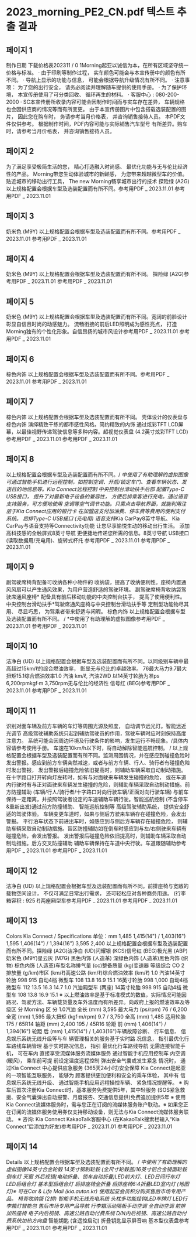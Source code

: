 # 2023_morning_PE2_CN.pdf 텍스트 추출 결과

## 페이지 1

制作日期 下载价格表202311 /  0 1Morning起亚以诚信为本，在所有区域坚守统一价格与标准。
·  由于印刷等制作过程， 实车颜色可能会与本宣传册中的颜色有所不同。
·  导航上显示的功能与信息， 可能会根据导航升级情况有所不同。
·  注意事项： 为了您的出行安全， 请务必阅读并理解随车提供的使用手册。
·  为了保护环境， 本宣传册使用了可分类回收、 循环再生的材料。
·  客服中心 : 080-200-2000     ·  SC本宣传册所收录内容可能会因制作时间而与实车存在差异，
车辆规格也会因供应商的情况等而有所变更。 由于本宣传册图片中包含搭载选装配置的图片，
因此您在购车时， 务请参考当月价格表， 并咨询销售接待人员。
本PDF文件仅供参考。
根据制作时间，PDF内容可能与实际销售汽车型号
有所差异。购车时，请参考当月价格表，
并咨询销售接待人员。

## 페이지 2

为了满足享受极简生活的您，
精心打造融入时尚感、 最优化功能与无与伦比经济性的产品。
Morning带您生动体验城市的新鲜感， 为您带来超越微型车的价值。
贴近城市的移动出行工具， The new Morning畅享城市出行的技术
探险绿 (A2G)  以上规格配置会根据车型及选装配置而有所不同。参考用PDF  _ 2023.11.01 参考用PDF  _ 2023.11.01

## 페이지 3

奶米色 (M9Y)  以上规格配置会根据车型及选装配置而有所不同。参考用PDF  _ 2023.11.01 参考用PDF  _ 2023.11.01

## 페이지 4

奶米色 (M9Y)  以上规格配置会根据车型及选装配置而有所不同。 探险绿 (A2G)参考用PDF  _ 2023.11.01 参考用PDF  _ 2023.11.01

## 페이지 5

奶米色 (M9Y)  以上规格配置会根据车型及选装配置而有所不同。宽阔的前脸设计彰显自信且时尚的动感魅力。
流畅衔接的前后LED照明成为感性亮点， 打造Morning独有的个性化形象。自信昂扬的城市风设计参考用PDF  _ 2023.11.01 参考用PDF  _ 2023.11.01

## 페이지 6

棕色内饰   以上规格配置会根据车型及选装配置而有所不同。参考用PDF  _ 2023.11.01 参考用PDF  _ 2023.11.01

## 페이지 7

棕色内饰  以上规格配置会根据车型及选装配置而有所不同。
壳体设计的仪表盘与棕色内饰 
演绎精致干练的都市感性风格。简约精致的内饰
通过炫彩TFT LCD屏幕，以最佳视野传递驾驶信息等多种内容。超视觉仪表盘 (4.2英寸炫彩TFT LCD)参考用PDF  _ 2023.11.01 参考用PDF  _ 2023.11.01

## 페이지 8

以上规格配置会根据车型及选装配置而有所不同。/ *中使用了有助理解的虚拟图像可通过智能手机进行远程控制，如控制空调、开启/锁定车门、查看车辆状态、发送目的地信息等。Kia Connect远程控制
中央控制台滑动扶手后部 
配置Type-C USB接口， 
提升了对最新电子设备的兼容性， 
方便后排乘客进行充电。通过语音支持服务，可方便地使用 
空调等空气调节功能。只需点击导航界面，就能利用注册于Kia Connect应用的银行卡
在加盟店支付加油费、停车费等费用的便利支付系统。
后排Type-C USB接口 (充电用) 语音支持*Kia CarPay8英寸导航、 Kia CarPay与语音支持等Connectivity功能 
让您尽享愉悦生动的移动出行生活。
添加高科技感的全触屏式8英寸导航 
更便捷地传递您所需的信息。8英寸导航
USB接口 (读取数据用/充电用)、旋转式杯托 参考用PDF  _ 2023.11.01 参考用PDF  _ 2023.11.01

## 페이지 9

副驾驶席椅背配备可收纳各种小物件的 
收纳袋，提高了收纳便利性。座椅内置通风风扇可以产生通风效果，为用户营造舒适的驾驶环境。
副驾驶席椅背收纳袋驾驶席通风座椅*
配备具有前后移动功能的中央控制台扶手， 
提高了使用便利性。中央控制台滑动扶手*驾驶席通风座椅与中央控制台滑动扶手等 
定制型功能物尽其用、 尽显巧思， 为驾乘者带来舒适与闲暇。
棕色内饰  以上规格配置会根据车型及选装配置而有所不同。 / *中使用了有助理解的虚拟图像参考用PDF  _ 2023.11.01 参考用PDF  _ 2023.11.01

## 페이지 10

洁净白 (UD)  以上规格配置会根据车型及选装配置而有所不同。以同级别车辆中最高超过15km/ℓ的综合燃油效率，
彰显无与伦比的卓越效率。
76最大马力9.7最大扭矩15.1综合燃油效率1.0 汽油 
km/ℓ, 汽油2WD 
以14英寸轮胎为准ps
6,200rpmkgf·m
3,750rpm无与伦比的经济性
信号红  (BEG)参考用PDF  _ 2023.11.01 参考用PDF  _ 2023.11.01

## 페이지 11

识别对面车辆及前方车辆的车灯等周围光源及照度，
自动调节远光灯。智能远近光调节
高级驾驶辅助系统只起到辅助驾驶员的作用，驾驶车辆时应时刻保持高度注意力。
系统可能会因周边环境及行驶条件的影响，发生运行不畅现象。/具体内容请参考使用手册。
车速在10km/h以下时，将自动解除智能巡航控制。 / 以上规格配置会根据车型及选装配置而有所不同。监测周围情况，并在感应到碰撞危险时发出警报。感应到前方车辆突然减速，或者与前方车辆、行人、骑行者有碰撞危险时发出警报，
发出警报后碰撞危险依旧提高时，则辅助车辆采取自动制动措施。在十字路口打开转向灯左转时，如有与对面驶来车辆发生碰撞的危险，
或在车道内行驶时有与正对面驶来车辆发生碰撞的危险，则辅助车辆采取自动制动措施。前方防撞辅助 (车辆/行人/骑行者/十字路口对向行驶车辆/正面对向行驶车辆)
与前车保持一定距离，并按照驾驶者设定的车速辅助车辆行驶。智能巡航控制 (不含停车&重新出发)通过前方防撞辅助、 智能巡航控制等 
高级驾驶辅助系统， 提供安全舒适的驾驶体验。
车辆变更车道时，如果与侧后方驶来车辆存在碰撞危险，会发出警报。
平行泊车状态下前进出车时，如感应到与侧后方车辆存在碰撞危险，
则辅助车辆采取自动制动措施。盲区防撞辅助如在倒车时感应到与左/右侧驶来车辆有碰撞危险，会发出警报。
发出警报后碰撞危险依旧提高时，则辅助车辆采取自动制动措施。后方交叉防撞辅助
辅助车辆保持在车道中央行驶。车道跟随辅助参考用PDF  _ 2023.11.01 参考用PDF  _ 2023.11.01

## 페이지 12

洁净白 (UD)  以上规格配置会根据车型及选装配置而有所不同。前排座椅与宽敞的载物空间设计，
不仅可满足日常出行需求， 还可轻松应对各种商务用途。
(行李箱容积 : 925 ℓ)两座厢型车参考用PDF  _ 2023.11.01 参考用PDF  _ 2023.11.01

## 페이지 13

Colors Kia Connect / Specifications
单位：mm
1,485
1,415(14") / 1,403(16")
1,595
1,406(14") / 1,394(16")
3,595
2,400
以上规格配置会根据车型及选装配置而有所不同。探险绿
(A2G)洁净白
(UD)闪耀银
(KCS)信号红
(BEG)极光黑
(ABP)奶米色
(M9Y)星云灰
(M7G)
黑色内饰 (人造革)
深绿色内饰 (人造革)黑色内饰 (织物)
棕色内饰 (人造革)车型名称排气量
(cc)整备质量
(kg)变速器 等级综合 CO 2 排放量
(g/km)市区
(km/ℓ)高速公路
(km/ℓ)综合燃油效率
(km/ℓ)
1.0 汽油14英寸轮胎 998 915 自动4档 微型车 108 13.8 16.9 15.1
16英寸轮胎 998 1,000 自动4档 微型车  112 13.5 16.3 14.7
1.0 汽油厢型车 (两座) 14英寸轮胎 998 915 自动4档 微型车  108 13.8 16.9 15.1
※  以上燃油效率是基于标准模式的数值，实际情况可能因路况、驾驶方法、车辆载货量及车外温度而有所差异。向政府上报的燃油效率及等级区        分 Morning 区        分 1.0汽油
全长  (mm) 3,595 最大马力  (ps/rpm) 76 / 6,200
全宽  (mm) 1,595 最大扭矩  (kgf·m/rpm) 9.7 / 3,750
全高  (mm) 1,485
适用轮胎175 / 65R14
轴距  (mm) 2,400 195 / 45R16
轮距 前  (mm) 1,406(14") / 1,394(16") 轮距 后 (mm) 1,415(14") / 1,403(16")车辆故障诊断、 行车信息、
信息娱乐系统无线升级等与车
辆管理相关的服务基于实时路
况信息， 指引最优化行车路线车辆管理
基于实时路况信息， 指引
最优化行车路线导航
无需连接智能手机， 可在车内
直接享受流媒体服务流媒体服务
通过智能手机应用控制车
内空调(暖风)， 乘车前可提
前设定温度远程控制
弹出安全气囊或发生紧急
情况时， 通过Kia Connect
中心提供应急服务
(365天24小时)安全保障
Kia Connect是起亚的一项智能互联服务， 能够为
顾客提供更加便利和安全的乘车体验， 其中有
信息娱乐系统无线升级、
通过智能手机应用远程操控车辆、 紧急情况提醒等。
※ 购车后首次注册Kia Connect时，基本服务免费提供5年，其中轻服务 (SOS紧急救援、安全气囊弹出自动报警、月度报告、交通信息提供)免费追加提供5年
※ 使用Kia Connect流媒体服务时，需与您正在订阅的流媒体服务账户联动。※ 如果您正在订阅的流媒体服务使用券仅支持移动设备，则无法与Kia Connect流媒体服务联动。
※ 咨询: Kia Connect KakaoTalk客服中心 (在KakaoTalk搜索栏输入“Kia Connect”后添加为好友)参考用PDF  _ 2023.11.01 参考用PDF  _ 2023.11.01

## 페이지 14

Details
以上规格配置会根据车型及选装配置而有所不同。 / *中使用了有助理解的虚拟图像14英寸合金轮毂 14英寸钢制轮毂
(全尺寸轮毂盖)16英寸铝合金镜面轮毂
倒车灯 天窗 外后视镜(电动折叠、锁车自动折叠)*LED前大灯、LED日间行车灯 LED后组合灯 基本型后组合灯
后排座椅全折叠 后排座椅6:4折叠LED室内灯 (地图灯)※ 可在Car & Life Mall (kia.auton.kr) 使用起亚会员积分购买售后市场专用产品。
椅背收纳袋 (2排)
智能手机无线充电系统 头枕多功能挂钩LED车牌灯
LED行李箱灯智能包 售后市场专用产品导航
行李箱活动隔板手动空调 全自动空调
前排加热座椅* 电子内后视镜、高速公路自动付费系统 D/N内后视镜、高速公路自动付费系统加热方向盘* 智能钥匙 (含遥控启动) 折叠钥匙显示屏音响
基本型仪表盘参考用PDF  _ 2023.11.01 参考用PDF  _ 2023.11.01

